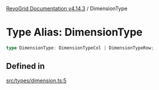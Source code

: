 [RevoGrid Documentation v4.14.3](README.md) / DimensionType

# Type Alias: DimensionType

```ts
type DimensionType: DimensionTypeCol | DimensionTypeRow;
```

## Defined in

[src/types/dimension.ts:5](https://github.com/revolist/revogrid/blob/4d3feb8340f534dd1ff6941b4d5b83d4d4e2474c/src/types/dimension.ts#L5)

